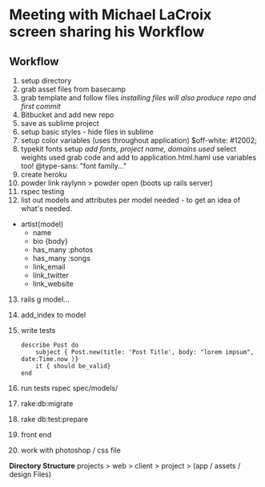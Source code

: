 # Meeting with Michael LaCroix screen sharing his Workflow

## Workflow

1. setup directory
2. grab asset files from basecamp
3. grab template and follow files
  *installing files will also produce repo and first commit*
4. Bitbucket and add new repo
5. save as sublime project
6. setup basic styles - hide files in sublime
7. setup color variables (uses throughout application)
$off-white: #12002;
8. typekit fonts setup
*add fonts, project name, domains used*
select weights used
grab code and add to application.html.haml
use variables too! 
@type-sans: "font family..."
9. create heroku
10. powder link raylynn > powder open (boots up rails server)
11. rspec testing
12. list out models and attributes per model needed - to get an idea of what's needed.
  * artist(model)
    * name 
    * bio {body}
    * has_many :photos
    * has_many :songs
    * link_email
    * link_twitter
    * link_website
13. rails g model...
14. add_index to model
15. write tests

        describe Post do
            subject { Post.new(title: 'Post Title', body: "lorem impsum", date:Time.now )}
            it { should be_valid}
        end
16. run tests
        rspec spec/models/        
17. rake:db:migrate
18. rake db:test:prepare
19. front end
20. work with photoshop / css file


**Directory Structure**
projects > web > client > project > (app / assets / design Files)


